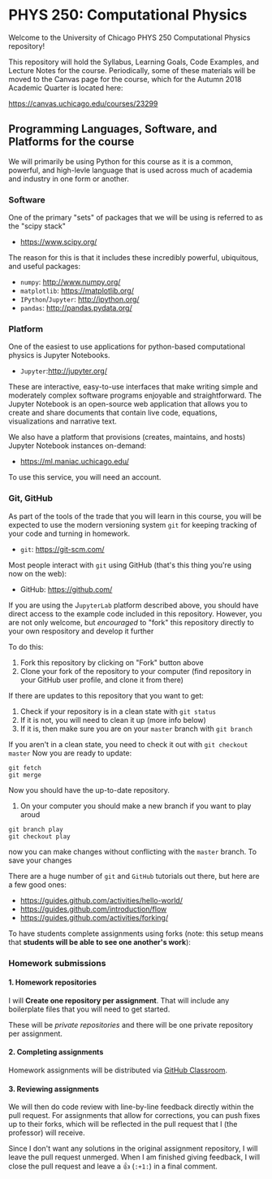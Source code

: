 # PHYS 250: Computational Physics
Welcome to the University of Chicago PHYS 250 Computational Physics repository!

This repository will hold the Syllabus, Learning Goals, Code Examples, and Lecture Notes for the course. Periodically, some of these materials will be moved to the Canvas page for the course, which for the Autumn 2018 Academic Quarter is located here:

https://canvas.uchicago.edu/courses/23299

## Programming Languages, Software, and Platforms for the course
We will primarily be using Python for this course as it is a common, powerful, and high-levle language that is used across much of academia and industry in one form or another.

### Software

One of the primary "sets" of packages that we will be using is referred to as the "scipy stack"

* https://www.scipy.org/

The reason for this is that it includes these incredibly powerful, ubiquitous, and useful packages:

* `numpy`: http://www.numpy.org/
* `matplotlib`: https://matplotlib.org/
* `IPython`/`Jupyter`: http://ipython.org/
* `pandas`: http://pandas.pydata.org/

### Platform
One of the easiest to use applications for python-based computational physics is Jupyter Notebooks. 

* `Jupyter`:http://jupyter.org/

These are interactive, easy-to-use interfaces that make writing simple and moderately complex software programs enjoyable and straightforward. The Jupyter Notebook is an open-source web application that allows you to create and share documents that contain live code, equations, visualizations and narrative text.

We also have a platform that provisions (creates, maintains, and hosts) Jupyter Notebook instances on-demand:

* https://ml.maniac.uchicago.edu/

To use this service, you will need an account.

### Git, GitHub
As part of the tools of the trade that you will learn in this course, you will be expected to use the modern versioning system `git` for keeping tracking of your code and turning in homework.

* `git`: https://git-scm.com/

Most people interact with `git` using GitHub (that's this thing you're using now on the web):

* GitHub: https://github.com/

If you are using the J`upyterLab` platform described above, you should have direct access to the example code included in this repository. However, you are not only welcome, but *encouraged* to "fork" this repository directly to your own respository and develop it further

To do this:

1. Fork this repository by clicking on "Fork" button above
1. Clone your fork of the repository to your computer (find repository in your GitHub user profile, and clone it from there)

If there are updates to this repository that you want to get:

1. Check if your repository is in a clean state with `git status`
1. If it is not, you will need to clean it up (more info below)
1. If it is, then make sure you are on your `master` branch with `git branch`

If you aren't in a clean state, you need to check it out with `git checkout master`
Now you are ready to update:
```
git fetch
git merge
```

Now you should have the up-to-date repository.


1. On your computer you should make a new branch if you want to play aroud
```
git branch play
git checkout play
```
now you can make changes without conflicting with the `master` branch.
To save your changes 

There are a huge number of `git` and `GitHub` tutorials out there, but here are a few good ones:

* https://guides.github.com/activities/hello-world/
* https://guides.github.com/introduction/flow
* https://guides.github.com/activities/forking/


To have students complete assignments using forks (note: this setup means that **students will be able to see one another's work**):

### Homework submissions

#### 1. Homework repositories

I will **Create one repository per assignment**. That will include any boilerplate files that you will need to get started.

These will be *private repositories* and there will be one private repository per assignment.

#### 2. Completing assignments

Homework assignments will be distributed via [GitHub Classroom](https://classroom.github.com). 

#### 3. Reviewing assignments

We will then do code review with line-by-line feedback directly within the pull request. For assignments that allow for corrections, you can push fixes up to their forks, which will be reflected in the pull request that I (the professor) will receive.

Since I don't want any solutions in the original assignment repository, I will leave the pull request unmerged. When I am finished giving feedback, I will close the pull request and leave a :+1: (`:+1:`) in a final comment.

